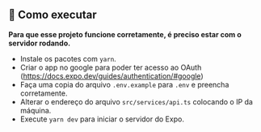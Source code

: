 ## 🚀 Como executar

**Para que esse projeto funcione corretamente, é preciso estar com o servidor rodando.**

- Instale os pacotes com `yarn`.
- Criar o app no google para poder ter acesso ao OAuth (<https://docs.expo.dev/guides/authentication/#google>)
- Faça uma copia do arquivo `.env.example` para `.env` e preencha corretamente.
- Alterar o endereço do arquivo `src/services/api.ts` colocando o IP da máquina.
- Execute `yarn dev` para iniciar o servidor do Expo.

